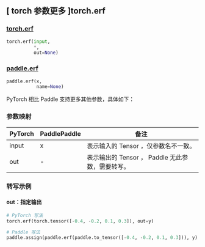 ## [ torch 参数更多 ]torch.erf
### [torch.erf](https://pytorch.org/docs/stable/generated/torch.erf.html?highlight=torch+erf#torch.erf)

```python
torch.erf(input,
          *,
          out=None)
```

### [paddle.erf](https://www.paddlepaddle.org.cn/documentation/docs/zh/develop/api/paddle/erf_cn.html#erf)

```python
paddle.erf(x,
           name=None)
```

PyTorch 相比 Paddle 支持更多其他参数，具体如下：
### 参数映射
| PyTorch       | PaddlePaddle | 备注                                                   |
| ------------- | ------------ | ------------------------------------------------------ |
|  input  |  x  | 表示输入的 Tensor ，仅参数名不一致。  |
|  out  | -  | 表示输出的 Tensor ， Paddle 无此参数，需要转写。    |

### 转写示例
#### out：指定输出
```python
# PyTorch 写法
torch.erf(torch.tensor([-0.4, -0.2, 0.1, 0.3]), out=y)

# Paddle 写法
paddle.assign(paddle.erf(paddle.to_tensor([-0.4, -0.2, 0.1, 0.3])), y)
```
